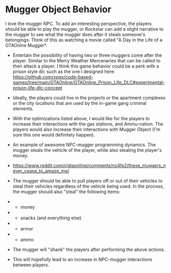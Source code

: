 # Mugger Object Behavior

I love the mugger NPC. To add an interesting perspective, the players should be able to play the mugger, or Rockstar can add a slight narrative to the mugger to see what the mugger
does after it steals someone's belongings. Think of this as watching a movie called "A Day in the Life of a GTAOnlne Mugger*.

- Entertain the possibility of having two or three muggers come after the player. Similar to the Merry Weather Mercenaries that can be called to then attack a player. I think this game behavior could be a perk with a prison style dlc such as the one I designed here: https://github.com/xpqx/code-based-games/tree/main/GTAOnline/GTAOnline_Prison_Life_DLC#experimental-prison-life-dlc-concept
- Ideally, the players could live in the projects or the apartment complexes or the city locations that are used by the in-game gang criminal elements.

- With the optimizations listed above, I would like for the players to increase their interactions with the gas stations, and Ammu-nation. The players would also increase their interactions with Mugger Object (I'm sure this one would definitely happen).

- An example of awesome NPC-mugger programming dynamics. The mugger steals the vehicle of the player, while also stealing the player's money. 
- https://www.reddit.com/r/gtaonline/comments/nz4fs2/these_muggers_never_cease_to_amaze_me/ 


- The mugger should be able to pull players off or out of their vehicles to steal their vehicles regardless of the vehicle being used. In the process, the mugger 
should also "steal" the following items:
- - money
- - snacks (and everything else)
- - armor
- - ammo
- The mugger will "shank" the players after performing the above actions.
- This will hopefully lead to an increase in NPC-mugger interactions between players.
